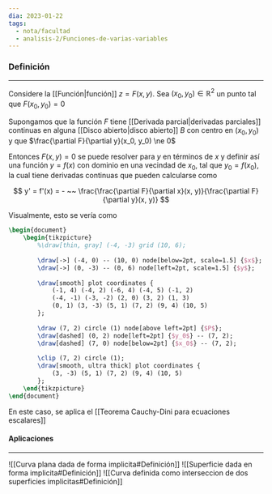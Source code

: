 ```yaml
---
dia: 2023-01-22
tags:
  - nota/facultad
  - analisis-2/Funciones-de-varias-variables
---
```

### Definición
---
Considere la [[Función|función]] $z = F(x, y)$. Sea $(x_0, y_0) \in \mathbb{R}^2$ un punto tal que $F(x_0, y_0) = 0$

Supongamos que la función $F$ tiene [[Derivada parcial|derivadas parciales]] continuas en alguna [[Disco abierto|disco abierto]] $B$ con centro en $(x_0, y_0)$ y que $\frac{\partial F}{\partial y}(x_0, y_0) \ne 0$ 

Entonces $F(x, y) = 0$ se puede resolver para $y$ en términos de $x$ y definir así una función $y = f(x)$ con dominio en una vecindad de $x_0$, tal que $y_0 = f(x_0)$, la cual tiene derivadas continuas que pueden calcularse como

$$ y' = f'(x) = - ~~ \frac{\frac{\partial F}{\partial x}(x, y)}{\frac{\partial F}{\partial y}(x, y)} $$

Visualmente, esto se vería como 

```tikz
\begin{document} 
	\begin{tikzpicture}
		%\draw[thin, gray] (-4, -3) grid (10, 6);
		
		\draw[->] (-4, 0) -- (10, 0) node[below=2pt, scale=1.5] {$x$};
		\draw[->] (0, -3) -- (0, 6) node[left=2pt, scale=1.5] {$y$};
			
		\draw[smooth] plot coordinates {
			(-1, 4) (-4, 2) (-6, 4) (-4, 5) (-1, 2)
			(-4, -1) (-3, -2) (2, 0) (3, 2) (1, 3) 
			(0, 1) (3, -3) (5, 1) (7, 2) (9, 4) (10, 5) 
		};
		
		\draw (7, 2) circle (1) node[above left=2pt] {$P$};
		\draw[dashed] (0, 2) node[left=2pt] {$y_0$} -- (7, 2);
		\draw[dashed] (7, 0) node[below=2pt] {$x_0$} -- (7, 2);
		
		\clip (7, 2) circle (1);
		\draw[smooth, ultra thick] plot coordinates {
			(3, -3) (5, 1) (7, 2) (9, 4) (10, 5)
		};
	\end{tikzpicture}
\end{document}
```

En este caso, se aplica el [[Teorema Cauchy-Dini para ecuaciones escalares]]

#### Aplicaciones
---
![[Curva plana dada de forma implicita#Definición]] ![[Superficie dada en forma implicita#Definición]] ![[Curva definida como interseccion de dos superficies implicitas#Definición]]